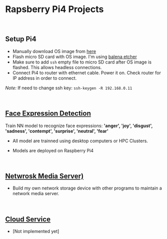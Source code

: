 # Rapsberry Pi4 Projects

<br>

## Setup Pi4

* Manually download OS image from [here](https://www.raspberrypi.org/software/operating-systems/)
* Flash micro SD card with OS image. I'm using [balena etcher](https://www.balena.io/etcher/)
* Make sure to add `ssh` empty file to micro SD card after OS image is flashed. This allows headless connections.
* Connect Pi4 to router with ethernet cable. Power it on. Check router for IP address in order to connect.

*Note:* If need to change ssh key: `ssh-keygen -R 192.168.0.11`

</br>

## [Face Expression Detection](https://github.com/gmihaila/raspberry_projects/tree/master/face_expression)
 Train NN model to recognize face expressions: **'anger', 'joy', 'disgust', 'sadness', 'contempt', 'surprise', 'neutral', 'fear'**
* All model are trainned using desktop computers or HPC Clusters.

* Models are deployed on Raspberry Pi4

</br>

## [Netwrosk Media Server)](https://github.com/gmihaila/raspberry_projects/tree/master/nas)
* Build my own network storage device with other programs to maintain a network media server.

</br>

## [Cloud Service](https://github.com/gmihaila/raspberry_projects/blob/master/cloud/README.md)
* [Not implemented yet]


</br>
